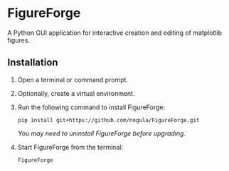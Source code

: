 # FigureForge
A Python GUI application for interactive creation and editing of matplotlib figures.

## Installation

1. Open a terminal or command prompt.
2. Optionally, create a virtual environment.
3. Run the following command to install FigureForge:

    ```
    pip install git+https://github.com/nogula/FigureForge.git
    ```
    _You may need to uninstall FigureForge before upgrading._
4. Start FigureForge from the terminal:
    ```
    FigureForge
    ```